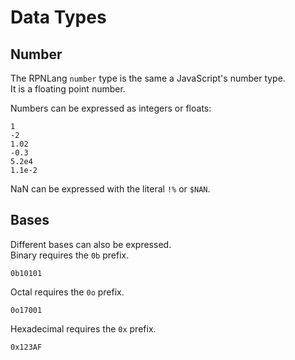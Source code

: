 # Data Types

## Number

The RPNLang `number` type is the same a JavaScript's number type.  
It is a floating point number.  

Numbers can be expressed as integers or floats:  

```
1
-2
1.02
-0.3
5.2e4
1.1e-2
```

NaN can be expressed with the literal `!%` or `$NAN`.  

## Bases

Different bases can also be expressed.  
Binary requires the `0b` prefix.  

```
0b10101
```

Octal requires the `0o` prefix.  

```
0o17001
```

Hexadecimal requires the `0x` prefix.  

```
0x123AF
```

